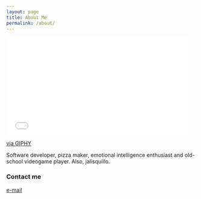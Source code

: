 ```yaml
---
layout: page
title: About Me
permalink: /about/
---
```


<iframe src="//giphy.com/embed/eBPP729DgVvJ6" width="480" height="259.2" frameBorder="0" class="giphy-embed" allowFullScreen></iframe><p><a href="https://giphy.com/gifs/cartoon-adventure-time-jake-the-dog-eBPP729DgVvJ6">via GIPHY</a></p>

Software developer, pizza maker, emotional intelligence enthusiast and old-school videogame player. Also, jalisquillo.

### Contact me

[e-mail](mailto:octavio.castellanos@alumnos.udg.mx)

